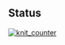 ## Status

[![knit_counter](https://catalog.flipperzero.one/application/knit_counter/widget)](https://catalog.flipperzero.one/application/knit_counter/page)